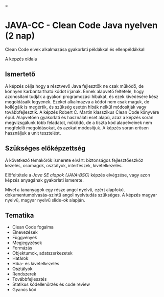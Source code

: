 ×

# JAVA-CC - Clean Code Java nyelven (2 nap)

Clean Code elvek alkalmazása gyakorlati példákkal és ellenpéldákkal

[A képzés oldala](https://www.training360.com/kepzes/java-cc)

## Ismertető

A képzés célja hogy a résztvevő Java fejlesztők ne csak működő, de könnyen karbantartható kódot írjanak. Ennek alapvető feltétele, hogy azonosítani tudják a gyakori programozási hibákat, és ezek kivédésére kész megoldásaik legyenek. Ezeket alkalmazva a kódot nem csak maguk, de kollégáik is megértik, és szükség esetén hibák nélkül módosítják vagy továbbfejlesztik. A képzés Robert C. Martin klasszikus Clean Code könyvére épül. Alapvetően gyakorlati és használati eset alapú, azaz a képzés során megvizsgálunk több feladatot, működő, de a tiszta kód alapelveinek nem megfelelő megoldásokat, és azokat módosítjuk. A képzés során erősen használjuk a unit tesztelést.

## Szükséges előképzettség

A következő témakörök ismerete elvárt: biztonságos fejlesztőeszköz kezelés, csomagok, osztályok, interfészek, kivételkezelés.

Előfeltétele a _Java SE alapok (JAVA-BSC)_ képzés elvégzése, vagy azon képzés anyagának gyakorlati ismerete.

Mivel a tananyagok egy része angol nyelvű, ezért alapfokú, dokumentumolvasás-szintű angol nyelvtudás szükséges. A képzés magyar nyelvű, magyar nyelvű slide-ok alapján.

## Tematika

  * Clean Code fogalma
  * Elnevezések
  * Függvények
  * Megjegyzések
  * Formázás
  * Objektumok, adatszerkezetek
  * Határok
  * Hiba- és kivételkezelés
  * Osztályok
  * Rendszerek
  * Továbbfejlesztés
  * Statikus kódellenőrzés és code review
  * Gyanús kód